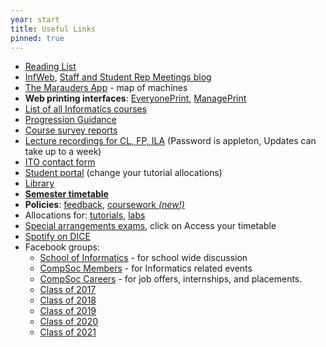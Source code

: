 ```yaml
---
year: start
title: Useful Links
pinned: true
---
```


- [Reading List](https://goo.gl/9NkLch)
- [InfWeb](http://web.inf.ed.ac.uk/), [Staff and Student Rep Meetings blog](http://blog.inf.ed.ac.uk/issr/)
- [The Marauders App](https://mapp.betterinformatics.com) - map of machines
- **Web printing interfaces**: [EveryonePrint](http://www.everyoneprint.is.ed.ac.uk), [ManagePrint](http://www.manageprint.is.ed.ac.uk)
- [List of all Informatics courses](http://course.inf.ed.ac.uk/)
- [Progression Guidance](http://web.inf.ed.ac.uk/infweb/student-services/ito/admin/progression-guidance)
- [Course survey reports](http://www.inf.ed.ac.uk/admin/ITO/course-survey-reports/)
- [Lecture recordings for CL, FP, ILA](https://lectures.dylant.org) (Password is appleton, Updates can take up to a week)
- [ITO contact form](https://www.inf.ed.ac.uk/cgi-bin/iss/contact.cgi)
- [Student portal](https://student.inf.ed.ac.uk/) (change your tutorial allocations)
- [Library](http://www.ed.ac.uk/schools-departments/information-services/library-museum-gallery)
- [**Semester timetable**](https://www.ed.ac.uk/semester-dates)
- **Policies**: [feedback](http://www.inf.ed.ac.uk/student-services/teaching-organisation/for-taught-students/coursework-and-projects/coursework-assessment-and-feedback), [coursework _(new!)_](http://web.inf.ed.ac.uk/infweb/student-services/ito/admin/coursework-projects/late-coursework-extension-requests)
- Allocations for: [tutorials](https://portal.theon.inf.ed.ac.uk/reports/upt/open/TP072_Tutorial_Groups/), [labs](https://portal.theon.inf.ed.ac.uk/reports/upt/open/TP082_Laboratory_Groups/)
- [Special arrangements exams](https://www.ed.ac.uk/student-administration/exams/special-arrangements-exams), click on Access your timetable 
- [Spotify on DICE](https://tardis.ed.ac.uk/~joe/spotify.html)
- Facebook groups:
  - [School of Informatics](https://facebook.com/groups/informatics.uoe) - for school wide discussion
  - [CompSoc Members](https://facebook.com/groups/compsocedinburgh) - for Informatics related events
  - [CompSoc Careers](https://facebook.com/groups/compsoc.offers) - for job offers, internships, and placements.
  - [Class of 2017](https://www.facebook.com/groups/uoeinformatics2017)
  - [Class of 2018](https://www.facebook.com/groups/uoeinformatics2018)
  - [Class of 2019](https://www.facebook.com/groups/uoeinformatics2019)
  - [Class of 2020](https://www.facebook.com/groups/638355673007684/)
  - [Class of 2021](https://www.facebook.com/groups/487413248257663/)

